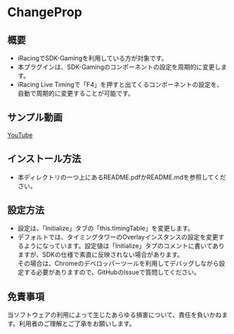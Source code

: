 ChangeProp
==================

概要
------------
* iRacingでSDK-Gamingを利用している方が対象です。
* 本プラグインは、SDK-Gamingのコンポーネントの設定を周期的に変更します。
* iRacing Live Timingで「F4」を押すと出てくるコンポーネントの設定を、自動で周期的に変更することが可能です。

サンプル動画
------------
[YouTube](https://youtu.be/QIA0g5pRSUE)

インストール方法
------------
* 本ディレクトリの一つ上にあるREADME.pdfかREADME.mdを参照してください。

設定方法
------------
* 設定は、「Initialize」タブの「this.timingTable」を変更します。
* デフォルトでは、タイミングタワーのOverlayインスタンスの設定を変更するようになっています。設定値は「Initialize」タブのコメントに書いてありますが、SDKの仕様で素直に反映されない場合があります。  
その場合は、Chromeのデベロッパーツールを利用してデバッグしながら設定する必要がありますので、GitHubのIssueで質問してください。

免責事項
------------
当ソフトウェアの利用によって生じたあらゆる損害について、責任を負いかねます。利用者のご理解とご了承をお願いします。